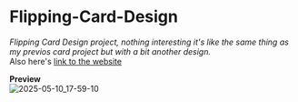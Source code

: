 # Flipping-Card-Design  
_Flipping Card Design project, nothing interesting it's like the same thing as my previos card project but with a bit another design._  
Also here's [link to the website](https://ulanovichdavid.github.io/Flipping-Card-Design/)  
  
__Preview__  
![2025-05-10_17-59-10](https://github.com/user-attachments/assets/d4875940-a9dd-4664-a236-b6aba14dbcc2)
